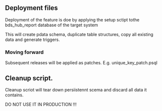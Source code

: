 ## Deployment files

Deployment of the feature is doe by applying the setup sctipt tothe bds_hub_report database of the target system

This will create pdata schema, duplicate table structures, copy all existing data and generate  triggers.

### Moving forward

Subsequent releases will be applied as patches. E.g. unique_key_patch.psql

## Cleanup script.

Cleanup scriot will tear down persiistennt scema and discard all data it contains.

DO NOT USE IT IN PRODUCTION !!!
